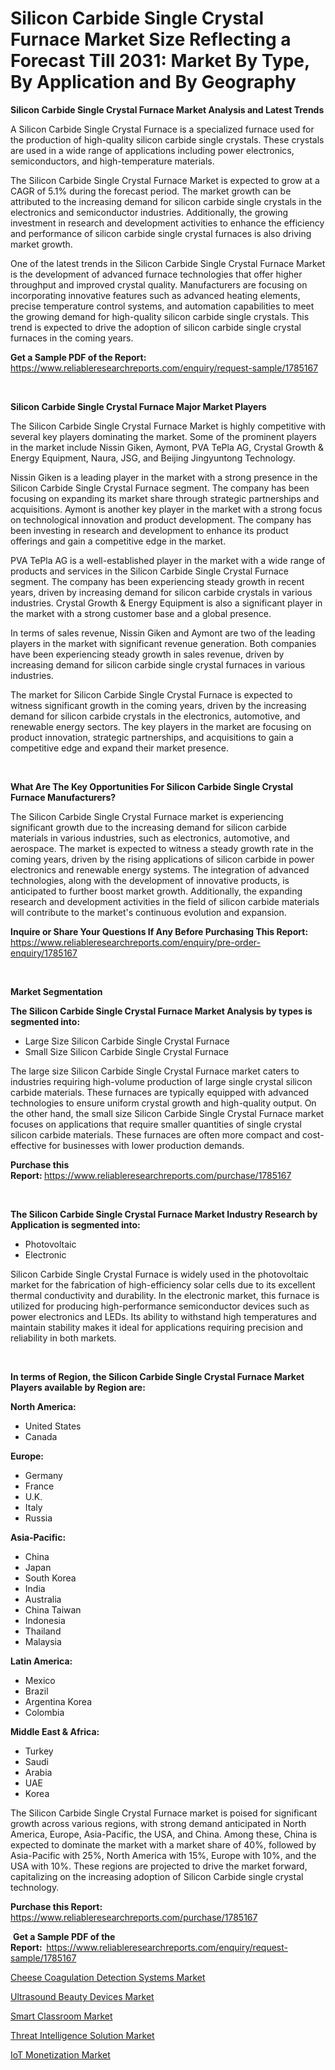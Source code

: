 <p><h1>Silicon Carbide Single Crystal Furnace Market Size Reflecting a Forecast Till 2031: Market By Type, By Application and By Geography</h1></p><p><strong>Silicon Carbide Single Crystal Furnace Market Analysis and Latest Trends</strong></p>
<p><p>A Silicon Carbide Single Crystal Furnace is a specialized furnace used for the production of high-quality silicon carbide single crystals. These crystals are used in a wide range of applications including power electronics, semiconductors, and high-temperature materials.</p><p>The Silicon Carbide Single Crystal Furnace Market is expected to grow at a CAGR of 5.1% during the forecast period. The market growth can be attributed to the increasing demand for silicon carbide single crystals in the electronics and semiconductor industries. Additionally, the growing investment in research and development activities to enhance the efficiency and performance of silicon carbide single crystal furnaces is also driving market growth.</p><p>One of the latest trends in the Silicon Carbide Single Crystal Furnace Market is the development of advanced furnace technologies that offer higher throughput and improved crystal quality. Manufacturers are focusing on incorporating innovative features such as advanced heating elements, precise temperature control systems, and automation capabilities to meet the growing demand for high-quality silicon carbide single crystals. This trend is expected to drive the adoption of silicon carbide single crystal furnaces in the coming years.</p></p>
<p><strong>Get a Sample PDF of the Report:&nbsp;</strong> <a href="https://www.reliableresearchreports.com/enquiry/request-sample/1785167">https://www.reliableresearchreports.com/enquiry/request-sample/1785167</a></p>
<p>&nbsp;</p>
<p><strong>Silicon Carbide Single Crystal Furnace Major Market Players</strong></p>
<p><p>The Silicon Carbide Single Crystal Furnace Market is highly competitive with several key players dominating the market. Some of the prominent players in the market include Nissin Giken, Aymont, PVA TePla AG, Crystal Growth & Energy Equipment, Naura, JSG, and Beijing Jingyuntong Technology. </p><p>Nissin Giken is a leading player in the market with a strong presence in the Silicon Carbide Single Crystal Furnace segment. The company has been focusing on expanding its market share through strategic partnerships and acquisitions. Aymont is another key player in the market with a strong focus on technological innovation and product development. The company has been investing in research and development to enhance its product offerings and gain a competitive edge in the market.</p><p>PVA TePla AG is a well-established player in the market with a wide range of products and services in the Silicon Carbide Single Crystal Furnace segment. The company has been experiencing steady growth in recent years, driven by increasing demand for silicon carbide crystals in various industries. Crystal Growth & Energy Equipment is also a significant player in the market with a strong customer base and a global presence. </p><p>In terms of sales revenue, Nissin Giken and Aymont are two of the leading players in the market with significant revenue generation. Both companies have been experiencing steady growth in sales revenue, driven by increasing demand for silicon carbide single crystal furnaces in various industries. </p><p>The market for Silicon Carbide Single Crystal Furnace is expected to witness significant growth in the coming years, driven by the increasing demand for silicon carbide crystals in the electronics, automotive, and renewable energy sectors. The key players in the market are focusing on product innovation, strategic partnerships, and acquisitions to gain a competitive edge and expand their market presence.</p></p>
<p>&nbsp;</p>
<p><strong>What Are The Key Opportunities For Silicon Carbide Single Crystal Furnace Manufacturers?</strong></p>
<p><p>The Silicon Carbide Single Crystal Furnace market is experiencing significant growth due to the increasing demand for silicon carbide materials in various industries, such as electronics, automotive, and aerospace. The market is expected to witness a steady growth rate in the coming years, driven by the rising applications of silicon carbide in power electronics and renewable energy systems. The integration of advanced technologies, along with the development of innovative products, is anticipated to further boost market growth. Additionally, the expanding research and development activities in the field of silicon carbide materials will contribute to the market's continuous evolution and expansion.</p></p>
<p><strong>Inquire or Share Your Questions If Any Before Purchasing This Report:</strong> <a href="https://www.reliableresearchreports.com/enquiry/pre-order-enquiry/1785167">https://www.reliableresearchreports.com/enquiry/pre-order-enquiry/1785167</a></p>
<p>&nbsp;</p>
<p><strong>Market Segmentation</strong></p>
<p><strong>The Silicon Carbide Single Crystal Furnace Market Analysis by types is segmented into:</strong></p>
<p><ul><li>Large Size Silicon Carbide Single Crystal Furnace</li><li>Small Size Silicon Carbide Single Crystal Furnace</li></ul></p>
<p><p>The large size Silicon Carbide Single Crystal Furnace market caters to industries requiring high-volume production of large single crystal silicon carbide materials. These furnaces are typically equipped with advanced technologies to ensure uniform crystal growth and high-quality output. On the other hand, the small size Silicon Carbide Single Crystal Furnace market focuses on applications that require smaller quantities of single crystal silicon carbide materials. These furnaces are often more compact and cost-effective for businesses with lower production demands.</p></p>
<p><strong>Purchase this Report:&nbsp;</strong><a href="https://www.reliableresearchreports.com/purchase/1785167">https://www.reliableresearchreports.com/purchase/1785167</a></p>
<p>&nbsp;</p>
<p><strong>The Silicon Carbide Single Crystal Furnace Market Industry Research by Application is segmented into:</strong></p>
<p><ul><li>Photovoltaic</li><li>Electronic</li></ul></p>
<p><p>Silicon Carbide Single Crystal Furnace is widely used in the photovoltaic market for the fabrication of high-efficiency solar cells due to its excellent thermal conductivity and durability. In the electronic market, this furnace is utilized for producing high-performance semiconductor devices such as power electronics and LEDs. Its ability to withstand high temperatures and maintain stability makes it ideal for applications requiring precision and reliability in both markets.</p></p>
<p>&nbsp;</p>
<p><strong>In terms of Region, the Silicon Carbide Single Crystal Furnace Market Players available by Region are:</strong></p>
<p>
    <p> <strong> North America: </strong>
        <ul>
            <li>United States</li>
            <li>Canada</li>
        </ul>
        </p> 
    <p> <strong> Europe: </strong>
        <ul>
            <li>Germany</li>
            <li>France</li>
            <li>U.K.</li>
            <li>Italy</li>
            <li>Russia</li>
        </ul>
        </p> 
    <p> <strong> Asia-Pacific: </strong>
        <ul>
            <li>China</li>
            <li>Japan</li>
            <li>South Korea</li>
            <li>India</li>
            <li>Australia</li>
            <li>China Taiwan</li>
            <li>Indonesia</li>
            <li>Thailand</li>
            <li>Malaysia</li>
        </ul>
        </p> 
    <p> <strong> Latin America: </strong>
        <ul>
            <li>Mexico</li>
            <li>Brazil</li>
            <li>Argentina Korea</li>
            <li>Colombia</li>
        </ul>
        </p> 
    <p> <strong> Middle East & Africa: </strong>
        <ul>
            <li>Turkey</li>
            <li>Saudi</li>
            <li>Arabia</li>
            <li>UAE</li>
            <li>Korea</li>
        </ul>
    </p>
    </p>
<p><p>The Silicon Carbide Single Crystal Furnace market is poised for significant growth across various regions, with strong demand anticipated in North America, Europe, Asia-Pacific, the USA, and China. Among these, China is expected to dominate the market with a market share of 40%, followed by Asia-Pacific with 25%, North America with 15%, Europe with 10%, and the USA with 10%. These regions are projected to drive the market forward, capitalizing on the increasing adoption of Silicon Carbide single crystal technology.</p></p>
<p><strong>Purchase this Report: </strong><a href="https://www.reliableresearchreports.com/purchase/1785167">https://www.reliableresearchreports.com/purchase/1785167</a></p>
<p>&nbsp;<strong>Get a Sample PDF of the Report:&nbsp;&nbsp;</strong><a href="https://www.reliableresearchreports.com/enquiry/request-sample/1785167">https://www.reliableresearchreports.com/enquiry/request-sample/1785167</a></p>
<p><strong></strong></p>
<p><p><a href="https://github.com/juniordelafrance/Market-Research-Report-List-2/blob/main/cheese-coagulation-detection-systems-market.md">Cheese Coagulation Detection Systems Market</a></p><p><a href="https://github.com/jaidynmorantestelletmjzya/Market-Research-Report-List-1/blob/main/ultrasound-beauty-devices-market.md">Ultrasound Beauty Devices Market</a></p><p><a href="https://medium.com/@kathydavis04/smart-classroom-market-size-reveals-the-best-marketing-channels-in-global-industry-21f10015234d">Smart Classroom Market</a></p><p><a href="https://medium.com/@evelynarmstrong2022/threat-intelligence-solution-market-trends-and-market-analysis-forecasted-for-period-2024-2031-1d5987cafb98">Threat Intelligence Solution Market</a></p><p><a href="https://medium.com/@saraprifti1917/iot-monetization-market-size-market-outlook-and-market-forecast-2024-to-2031-fc9ec69952f2">IoT Monetization Market</a></p></p>